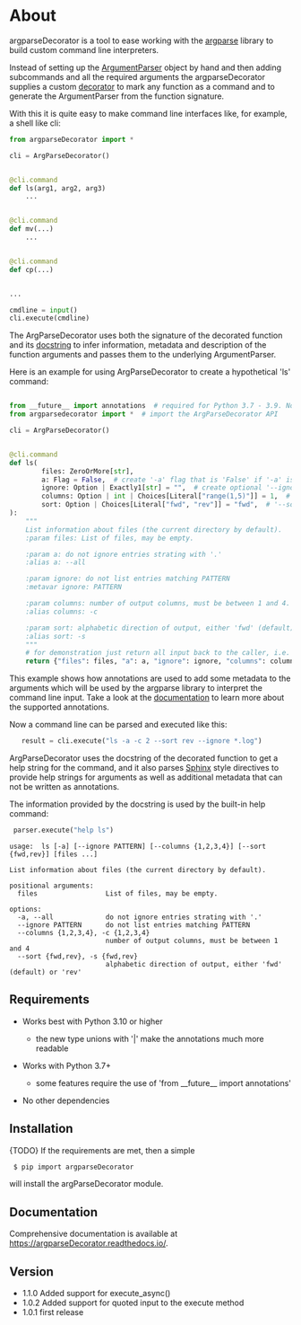# About

argparseDecorator is a tool to ease working with the [argparse](https://docs.python.org/3/library/argparse.html)
library to build custom command line interpreters.

Instead of setting up the [ArgumentParser](https://docs.python.org/3/library/argparse.html#argumentparser-objects)
object by hand and then adding subcommands and all the required arguments the argparseDecorator supplies a
custom [decorator](https://docs.python.org/3/glossary.html#term-decorator)
to mark any function as a command and to generate the ArgumentParser from the function signature.

With this it is quite easy to make command line interfaces like, for example, a shell like cli:

```python
from argparseDecorator import *

cli = ArgParseDecorator()


@cli.command
def ls(arg1, arg2, arg3)
    ...


@cli.command
def mv(...)
    ...


@cli.command
def cp(...)


...

cmdline = input()
cli.execute(cmdline)
```

The ArgParseDecorator uses both the signature of the decorated function and its
[docstring](https://peps.python.org/pep-0257/) to infer information, metadata and description of the function arguments
and passes them to the underlying ArgumentParser.

Here is an example for using ArgParseDecorator to create a hypothetical 'ls' command:

```python

from __future__ import annotations  # required for Python 3.7 - 3.9. Not required for Python 3.10+
from argparsedecorator import *  # import the ArgParseDecorator API

cli = ArgParseDecorator()


@cli.command
def ls(
        files: ZeroOrMore[str],
        a: Flag = False,  # create '-a' flag that is 'False' if '-a' is not in the command line.
        ignore: Option | Exactly1[str] = "",  # create optional '--ignore PATTERN' argument
        columns: Option | int | Choices[Literal["range(1,5)"]] = 1,  # valid input for '--columns' is 1 to 4
        sort: Option | Choices[Literal["fwd", "rev"]] = "fwd",  # '--sort {fwd,rev}' with default 'fwd'
):
    """
    List information about files (the current directory by default).
    :param files: List of files, may be empty.

    :param a: do not ignore entries strating with '.'
    :alias a: --all

    :param ignore: do not list entries matching PATTERN
    :metavar ignore: PATTERN

    :param columns: number of output columns, must be between 1 and 4. Default is 1
    :alias columns: -c

    :param sort: alphabetic direction of output, either 'fwd' (default) or 'rev'
    :alias sort: -s
    """
    # for demonstration just return all input back to the caller, i.e. parser.execute(...)
    return {"files": files, "a": a, "ignore": ignore, "columns": columns, "sort": sort}
```

This example shows how annotations are used to add some metadata to the arguments which will be used by the argparse
library to interpret the command line input. Take a look at the
[documentation](https://argparsedecorator.readthedocs.io/en/latest/usage.html#function-signature)
to learn more about the supported annotations.

Now a command line can be parsed and executed like this:

```python
   result = cli.execute("ls -a -c 2 --sort rev --ignore *.log")
```

ArgParseDecorator uses the docstring of the decorated function to get a help string for the command, and it also parses
[Sphinx](https://sphinx-rtd-tutorial.readthedocs.io/en/latest/docstrings.html) style directives to provide help strings
for arguments as well as additional metadata that can not be written as annotations.

The information provided by the docstring is used by the built-in help command:

```python
 parser.execute("help ls")
```

```
usage:  ls [-a] [--ignore PATTERN] [--columns {1,2,3,4}] [--sort {fwd,rev}] [files ...]

List information about files (the current directory by default).

positional arguments:
  files                 List of files, may be empty.

options:
  -a, --all             do not ignore entries strating with '.'
  --ignore PATTERN      do not list entries matching PATTERN
  --columns {1,2,3,4}, -c {1,2,3,4}
                        number of output columns, must be between 1 and 4
  --sort {fwd,rev}, -s {fwd,rev}
                        alphabetic direction of output, either 'fwd' (default) or 'rev'
```

## Requirements

* Works best with Python 3.10 or higher
    - the new type unions with '|' make the annotations much more readable

* Works with Python 3.7+
    - some features require the use of 'from \_\_future\_\_ import annotations'

* No other dependencies

## Installation

{TODO} If the requirements are met, then a simple

```bash
 $ pip import argparseDecorator
```

will install the argParseDecorator module.

## Documentation

Comprehensive documentation is available at https://argparseDecorator.readthedocs.io/.

## Version

* 1.1.0 Added support for execute_async()
* 1.0.2 Added support for quoted input to the execute method 
* 1.0.1 first release